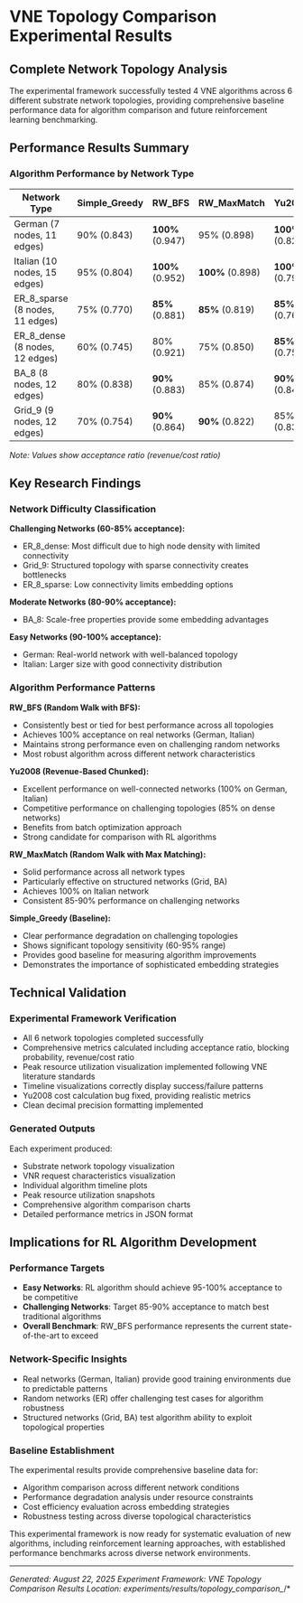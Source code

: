 # VNE Topology Comparison Experimental Results

## Complete Network Topology Analysis

The experimental framework successfully tested 4 VNE algorithms across 6 different substrate network topologies, providing comprehensive baseline performance data for algorithm comparison and future reinforcement learning benchmarking.

## Performance Results Summary

### Algorithm Performance by Network Type

| Network Type | Simple_Greedy | RW_BFS | RW_MaxMatch | Yu2008 |
|--------------|---------------|---------|-------------|---------|
| German (7 nodes, 11 edges) | 90% (0.843) | **100%** (0.947) | 95% (0.898) | **100%** (0.829) |
| Italian (10 nodes, 15 edges) | 95% (0.804) | **100%** (0.952) | **100%** (0.898) | **100%** (0.794) |
| ER_8_sparse (8 nodes, 11 edges) | 75% (0.770) | **85%** (0.881) | **85%** (0.819) | **85%** (0.761) |
| ER_8_dense (8 nodes, 12 edges) | 60% (0.745) | 80% (0.921) | 75% (0.850) | **85%** (0.758) |
| BA_8 (8 nodes, 12 edges) | 80% (0.838) | **90%** (0.883) | 85% (0.874) | **90%** (0.840) |
| Grid_9 (9 nodes, 12 edges) | 70% (0.754) | **90%** (0.864) | **90%** (0.822) | 85% (0.830) |

*Note: Values show acceptance ratio (revenue/cost ratio)*

## Key Research Findings

### Network Difficulty Classification

**Challenging Networks (60-85% acceptance):**
- ER_8_dense: Most difficult due to high node density with limited connectivity
- Grid_9: Structured topology with sparse connectivity creates bottlenecks
- ER_8_sparse: Low connectivity limits embedding options

**Moderate Networks (80-90% acceptance):**
- BA_8: Scale-free properties provide some embedding advantages

**Easy Networks (90-100% acceptance):**
- German: Real-world network with well-balanced topology
- Italian: Larger size with good connectivity distribution

### Algorithm Performance Patterns

**RW_BFS (Random Walk with BFS):**
- Consistently best or tied for best performance across all topologies
- Achieves 100% acceptance on real networks (German, Italian)
- Maintains strong performance even on challenging random networks
- Most robust algorithm across different network characteristics

**Yu2008 (Revenue-Based Chunked):**
- Excellent performance on well-connected networks (100% on German, Italian)
- Competitive performance on challenging topologies (85% on dense networks)
- Benefits from batch optimization approach
- Strong candidate for comparison with RL algorithms

**RW_MaxMatch (Random Walk with Max Matching):**
- Solid performance across all network types
- Particularly effective on structured networks (Grid, BA)
- Achieves 100% on Italian network
- Consistent 85-90% performance on challenging networks

**Simple_Greedy (Baseline):**
- Clear performance degradation on challenging topologies
- Shows significant topology sensitivity (60-95% range)
- Provides good baseline for measuring algorithm improvements
- Demonstrates the importance of sophisticated embedding strategies

## Technical Validation

### Experimental Framework Verification
- All 6 network topologies completed successfully
- Comprehensive metrics calculated including acceptance ratio, blocking probability, revenue/cost ratio
- Peak resource utilization visualization implemented following VNE literature standards
- Timeline visualizations correctly display success/failure patterns
- Yu2008 cost calculation bug fixed, providing realistic metrics
- Clean decimal precision formatting implemented

### Generated Outputs
Each experiment produced:
- Substrate network topology visualization
- VNR request characteristics visualization  
- Individual algorithm timeline plots
- Peak resource utilization snapshots
- Comprehensive algorithm comparison charts
- Detailed performance metrics in JSON format

## Implications for RL Algorithm Development

### Performance Targets
- **Easy Networks**: RL algorithm should achieve 95-100% acceptance to be competitive
- **Challenging Networks**: Target 85-90% acceptance to match best traditional algorithms
- **Overall Benchmark**: RW_BFS performance represents the current state-of-the-art to exceed

### Network-Specific Insights
- Real networks (German, Italian) provide good training environments due to predictable patterns
- Random networks (ER) offer challenging test cases for algorithm robustness
- Structured networks (Grid, BA) test algorithm ability to exploit topological properties

### Baseline Establishment
The experimental results provide comprehensive baseline data for:
- Algorithm comparison across different network conditions
- Performance degradation analysis under resource constraints
- Cost efficiency evaluation across embedding strategies
- Robustness testing across diverse topological characteristics

This experimental framework is now ready for systematic evaluation of new algorithms, including reinforcement learning approaches, with established performance benchmarks across diverse network environments.

---
*Generated: August 22, 2025*
*Experiment Framework: VNE Topology Comparison*
*Results Location: experiments/results/topology_comparison_*/*